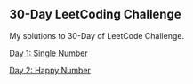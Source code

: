 ## 30-Day LeetCoding Challenge

My solutions to 30-Day of LeetCode Challenge.

[Day 1: Single Number](https://github.com/irsol/30-Day-LeetCoding-Challenge/blob/master/Single%20Number.py)

[Day 2: Happy Number](https://github.com/irsol/30-Day-LeetCoding-Challenge/blob/master/Day%202:%20Happy%20Number.py)
